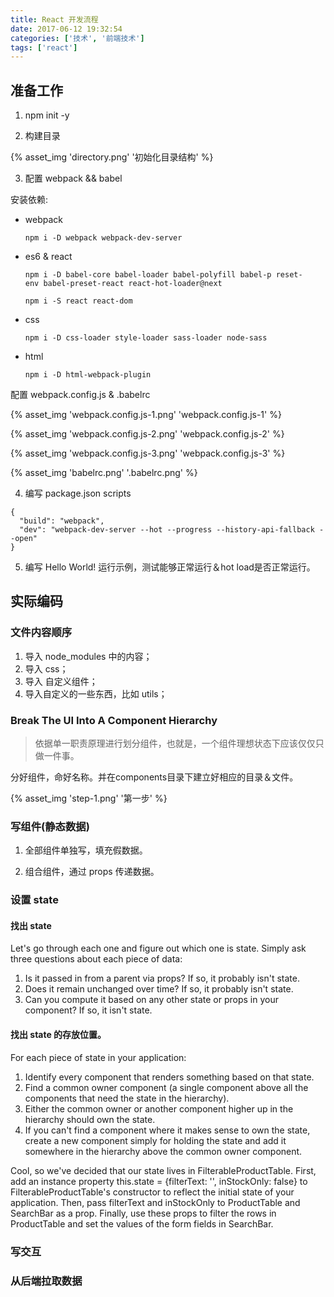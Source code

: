 ```yaml
---
title: React 开发流程
date: 2017-06-12 19:32:54
categories: ['技术', '前端技术']
tags: ['react']
---
```


## 准备工作

1. npm init -y

2. 构建目录

  {% asset_img 'directory.png' '初始化目录结构' %}

3. 配置 webpack && babel

  安装依赖:

  - webpack

    ```
    npm i -D webpack webpack-dev-server
    ```

  - es6 & react

    ```
    npm i -D babel-core babel-loader babel-polyfill babel-p reset-env babel-preset-react react-hot-loader@next

    npm i -S react react-dom
    ```

  - css

    ```
    npm i -D css-loader style-loader sass-loader node-sass
    ```

  - html

    ```
    npm i -D html-webpack-plugin
    ```

  配置 webpack.config.js & .babelrc

  {% asset_img 'webpack.config.js-1.png' 'webpack.config.js-1' %}

  {% asset_img 'webpack.config.js-2.png' 'webpack.config.js-2' %}

  {% asset_img 'webpack.config.js-3.png' 'webpack.config.js-3' %}

  {% asset_img 'babelrc.png' '.babelrc.png' %}

4. 编写 package.json scripts

  ```
  {
    "build": "webpack",
    "dev": "webpack-dev-server --hot --progress --history-api-fallback --open"
  }
  ```

5. 编写 Hello World! 运行示例，测试能够正常运行＆hot load是否正常运行。

## 实际编码

### 文件内容顺序

1. 导入 node_modules 中的内容；
2. 导入 css；
3. 导入 自定义组件；
4. 导入自定义的一些东西，比如 utils；

### Break The UI Into A Component Hierarchy

> 依据单一职责原理进行划分组件，也就是，一个组件理想状态下应该仅仅只做一件事。

分好组件，命好名称。并在components目录下建立好相应的目录＆文件。

{% asset_img 'step-1.png' '第一步' %}

### 写组件(静态数据)

1. 全部组件单独写，填充假数据。

2. 组合组件，通过 props 传递数据。

### 设置 state

#### 找出 state

Let's go through each one and figure out which one is state. Simply ask three questions about each piece of data:

1. Is it passed in from a parent via props? If so, it probably isn't state.
2. Does it remain unchanged over time? If so, it probably isn't state.
3. Can you compute it based on any other state or props in your component? If so, it isn't state.

#### 找出 state 的存放位置。

For each piece of state in your application:

1. Identify every component that renders something based on that state.
2. Find a common owner component (a single component above all the components that need the state in the hierarchy).
3. Either the common owner or another component higher up in the hierarchy should own the state.
4. If you can't find a component where it makes sense to own the state, create a new component simply for holding the state and add it somewhere in the hierarchy above the common owner component.

Cool, so we've decided that our state lives in FilterableProductTable. First, add an instance property this.state = {filterText: '', inStockOnly: false} to FilterableProductTable's constructor to reflect the initial state of your application. Then, pass filterText and inStockOnly to ProductTable and SearchBar as a prop. Finally, use these props to filter the rows in ProductTable and set the values of the form fields in SearchBar.

### 写交互

### 从后端拉取数据
